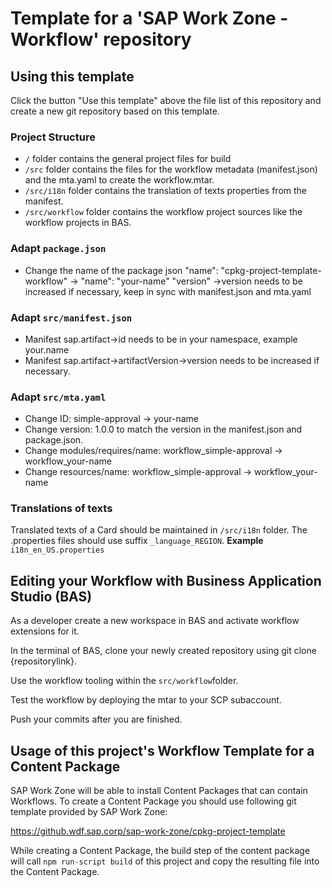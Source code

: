 # Template for a 'SAP Work Zone - Workflow' repository

## Using this template

Click the button "Use this template" above the file list of this repository and create a new git repository based on this template.

### Project Structure
- ````/```` folder contains the general project files for build
- ````/src```` folder contains the files for the workflow metadata (manifest.json) and the mta.yaml to create the workflow.mtar.
- ````/src/i18n```` folder contains the translation of texts properties from the manifest.
- ````/src/workflow```` folder contains the workflow project sources like the workflow projects in BAS.


### Adapt ````package.json````
- Change the name of the package json
	"name": "cpkg-project-template-workflow" -> "name": "your-name"
	"version" ->version needs to be increased if necessary, keep in sync with manifest.json and mta.yaml

### Adapt ````src/manifest.json````
- Manifest sap.artifact->id needs to be in your namespace, example your.name
- Manifest sap.artifact->artifactVersion->version needs to be increased if necessary.

### Adapt ````src/mta.yaml````
- Change ID: simple-approval -> your-name
- Change version: 1.0.0 to match the version in the manifest.json and package.json.
- Change modules/requires/name: workflow_simple-approval -> workflow_your-name
- Change resources/name: workflow_simple-approval -> workflow_your-name

### Translations of texts
Translated texts of a Card should be maintained in ````/src/i18n```` folder. The .properties files should use suffix
````_language_REGION````.
**Example**
````i18n_en_US.properties````

## Editing your Workflow with Business Application Studio (BAS)
As a developer create a new workspace in BAS and activate workflow extensions for it.

In the terminal of BAS, clone your newly created repository using git clone {repositorylink}.

Use the workflow tooling within the ````src/workflow````folder.

Test the workflow by deploying the mtar to your SCP subaccount.

Push your commits after you are finished.


## Usage of this project's Workflow Template for a Content Package
SAP Work Zone will be able to install Content Packages that can contain Workflows.
To create a Content Package you should use following git template provided by SAP Work Zone:

https://github.wdf.sap.corp/sap-work-zone/cpkg-project-template

While creating a Content Package, the build step of the content package will call ````npm run-script build```` of this project and copy the resulting file into the Content Package.

